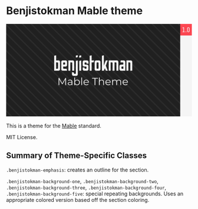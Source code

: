 # Benjistokman Mable theme

![benjistokman-cover](benjistokman-cover.svg)

This is a theme for the [Mable](https://mablesite.com) standard.

MIT License.

## Summary of Theme-Specific Classes

`.benjistokman-emphasis`: creates an outline for the section.

`.benjistokman-background-one`, `.benjistokman-background-two`, `.benjistokman-background-three`, `.benjistokman-background-four`, `.benjistokman-background-five`: special repeating backgrounds. Uses an appropriate colored version based off the section coloring.